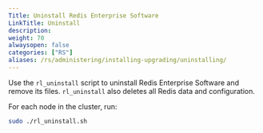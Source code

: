 ```yaml
---
Title: Uninstall Redis Enterprise Software
LinkTitle: Uninstall
description:
weight: 70
alwaysopen: false
categories: ["RS"]
aliases: /rs/administering/installing-upgrading/uninstalling/
---
```


Use the `rl_uninstall` script to uninstall Redis Enterprise Software and remove its files. `rl_uninstall` also deletes all Redis data and configuration.

For each node in the cluster, run:

```sh
sudo ./rl_uninstall.sh
```
